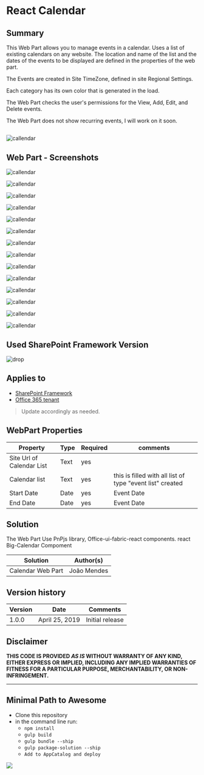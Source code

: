 # React Calendar

## Summary
This Web Part allows you to manage events in a calendar.
Uses a list of existing calendars on any website.
The location and name of the list and the dates of the events to be displayed are defined in the properties of the web part.

The Events are created in Site TimeZone, defined in site Regional Settings.

Each category has its own color that is generated in the load.

The Web Part checks the user's permissions for the View, Add, Edit, and Delete events.

The Web Part does not show recurring events, I will work on it soon.



##  
![callendar](/samples/react-calendar/assets/animatevideo.gif)  


##  Web Part  - Screenshots
![callendar](/samples/react-calendar//assets/screen1.png)


![callendar](/samples/react-calendar/assets/screen1.0.jpg)


![callendar](/samples/react-calendar/assets/screen1.1.png)


![callendar](/samples/react-calendar/assets/screen1.2.png)


![callendar](/samples/react-calendar/assets/screen1.3.png)


![callendar](/samples/react-calendar//assets/screen1.4.png)


![callendar](/samples/react-calendar//assets/screen2.png)



![callendar](/samples/react-calendar/assets/screen3.png)



![callendar](/samples/react-calendar//assets/screen4.png)



![callendar](/samples/react-calendar/assets/screen5.png)


![callendar](/samples/react-calendar//assets/screen6.png)


![callendar](/samples/react-calendar//assets/screen7.png)


![callendar](/samples/react-calendar/assets/screen8.png)



![callendar](/samples/react-calendar//assets/screen9.png)
##   
 

 



## Used SharePoint Framework Version 
![drop](https://img.shields.io/badge/version-GA-green.svg)

## Applies to

* [SharePoint Framework](https:/dev.office.com/sharepoint)
* [Office 365 tenant](https://dev.office.com/sharepoint/docs/spfx/set-up-your-development-environment)

> Update accordingly as needed.

## WebPart Properties
 
Property |Type|Required| comments
--------------------|----|--------|----------
Site Url of Calendar List | Text| yes|
Calendar list| Text| yes|  this is filled with all list of  type "event list" created
Start Date | Date | yes | Event Date 
End Date| Date| yes | Event Date
 

## Solution
The Web Part Use PnPjs library, Office-ui-fabric-react components. react Big-Calendar Compoment

Solution|Author(s)
--------|---------
Calendar  Web Part|João Mendes

## Version history

Version|Date|Comments
-------|----|--------
1.0.0|April 25, 2019|Initial release

## Disclaimer
**THIS CODE IS PROVIDED *AS IS* WITHOUT WARRANTY OF ANY KIND, EITHER EXPRESS OR IMPLIED, INCLUDING ANY IMPLIED WARRANTIES OF FITNESS FOR A PARTICULAR PURPOSE, MERCHANTABILITY, OR NON-INFRINGEMENT.**

---

## Minimal Path to Awesome

- Clone this repository
- in the command line run:
  - `npm install`
  - `gulp build`
  - `gulp bundle --ship`
  - `gulp package-solution --ship`
  - `Add to AppCatalog and deploy`




<img src="https://telemetry.sharepointpnp.com/sp-dev-fx-webparts/samples/readme-template" />
